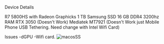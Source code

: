 Device Details

R7 5800HS with Radeon Graphicks
1 TB Samsung SSD
16 GB DDR4 3200hz RAM
RTX 3050 (Doesn't Work)
Mediatek MT7921 (Doesn't Work just Mobile Phone USB Tethering. Need change with Intel Wifi Card)

Issues
-dGPU
-Wifi card.
![macosSS](https://github.com/furkanhatay/ROG-Zephyrus-G14-GA401QC-Hackintosh/assets/71932728/4bb1b4f0-2be0-4e6f-828c-e64dc176e770)



